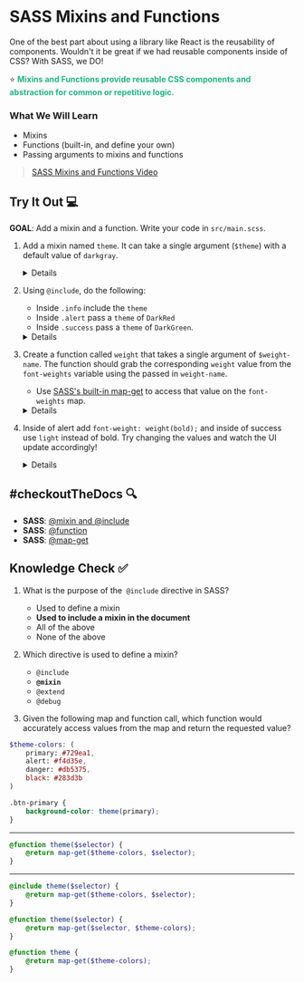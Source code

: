 # SASS Mixins and Functions
One of the best part about using a library like React is the reusability of components. Wouldn't it be great if we had reusable components inside of CSS? With SASS, we DO!

⭐ <span style = "color: #21B581">**Mixins and Functions provide reusable CSS components and abstraction for common or repetitive logic.**</span>

### What We Will Learn
- Mixins
- Functions (built-in, and define your own)
- Passing arguments to mixins and functions

>[SASS Mixins and Functions Video](https://www.loom.com/share/123cd4893a1940d781b1299ae149801a)

## Try It Out 💻

**GOAL**: Add a mixin and a function. Write your code in `src/main.scss`.

1. Add a mixin named `theme`. It can take a single argument (`$theme`) with a default value of `darkgray`.
    <details>

    ```scss
    @mixin theme($theme: darkgray) {
        background: $theme;
        box-shadow: 0 0 5px 1px rgba($theme, .25);
        color: #fff;
    }
    ```

    </details>

2. Using `@include`, do the following:
    - Inside `.info` include the `theme`
    - Inside `.alert` pass a `theme` of `DarkRed` 
    - Inside `.success` pass a `theme` of `DarkGreen`.
    <details>

    ```scss
    .info {
        @include theme;
    }

    .alert {
        @include theme($theme: DarkRed);
    }

    .success {
        @include theme($theme: DarkGreen);
    }
    ```

    </details>

3. Create a function called `weight` that takes a single argument of `$weight-name`. The function should grab the corresponding `weight` value from the `font-weights` variable using the passed in `weight-name`.
    - Use [SASS's built-in map-get](https://sass-lang.com/documentation/modules/map#get) to access that value on the `font-weights` map.
    <details>

    ```scss
    @function weight($weight-name) {
        @return map-get($font-weights, $weight-name);
    }
    ```

    </details>

4. Inside of alert add `font-weight: weight(bold);` and inside of success use `light` instead of bold. Try changing the values and watch the UI update accordingly!
    <details>

    ```scss
    .alert {
    @include theme($theme: DarkRed);

    font-weight: weight(bold);
    }

    .success {
    @include theme($theme: DarkGreen);

    font-weight: weight(light);
    }
    ```

    </details>

## #checkoutTheDocs 🔍
- **SASS**: [@mixin and @include](https://sass-lang.com/documentation/at-rules/mixin)
- **SASS**: [@function](https://sass-lang.com/documentation/at-rules/function)
- **SASS**: [@map-get](https://sass-lang.com/documentation/modules/map#get)

## Knowledge Check ✅

1. What is the purpose of the` @include` directive in SASS?
    - Used to define a mixin
    - **Used to include a mixin in the document**
    - All of the above
    - None of the above

2. Which directive is used to define a mixin?
    - `@include`
    - **`@mixin`**
    - `@extend`
    - `@debug`

3. Given the following map and function call, which function would accurately access values from the map and return the requested value?
```scss
$theme-colors: (
    primary: #729ea1,
    alert: #f4d35e,
    danger: #db5375,
    black: #283d3b
)

.btn-primary {
    background-color: theme(primary);
}
```

****

```scss
@function theme($selector) {
    @return map-get($theme-colors, $selector);
}
```

****

```scss
@include theme($selector) {
    @return map-get($theme-colors, $selector);
}
```

```scss
@function theme($selector) {
    @return map-get($selector, $theme-colors);
}
```

```scss
@function theme {
    @return map-get($theme-colors);
}
```